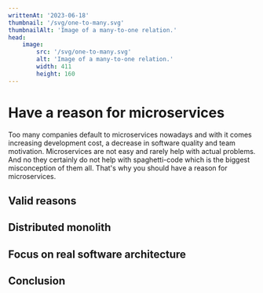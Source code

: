 ```yaml
---
writtenAt: '2023-06-18'
thumbnail: '/svg/one-to-many.svg'
thumbnailAlt: 'Image of a many-to-one relation.'
head:
    image:
        src: '/svg/one-to-many.svg'
        alt: 'Image of a many-to-one relation.'
        width: 411
        height: 160
---
```


# Have a reason for microservices

Too many companies default to microservices nowadays and with it comes increasing development cost, a decrease in software quality and team motivation. Microservices are not easy and rarely help with actual problems. And no they certainly do not help with spaghetti-code which is the biggest misconception of them all. That's why you should have a reason for microservices.

## Valid reasons

## Distributed monolith

## Focus on real software architecture

## Conclusion